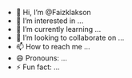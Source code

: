 - 👋 Hi, I’m @Faizklakson
- 👀 I’m interested in ...
- 🌱 I’m currently learning ...
- 💞️ I’m looking to collaborate on ...
- 📫 How to reach me ...
- 😄 Pronouns: ...
- ⚡ Fun fact: ...

<!---
Faizklakson/Faizklakson is a ✨ special ✨ repository because its `README.md` (this file) appears on your GitHub profile.
You can click the Preview link to take a look at your changes.
--->
